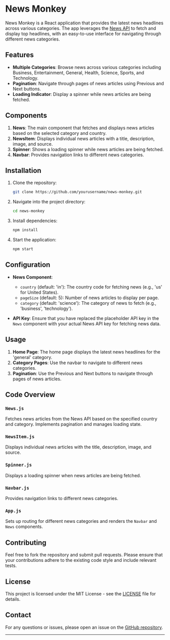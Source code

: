 

# News Monkey

News Monkey is a React application that provides the latest news headlines across various categories. The app leverages the [News API](https://newsapi.org/) to fetch and display top headlines, with an easy-to-use interface for navigating through different news categories.

## Features

- **Multiple Categories**: Browse news across various categories including Business, Entertainment, General, Health, Science, Sports, and Technology.
- **Pagination**: Navigate through pages of news articles using Previous and Next buttons.
- **Loading Indicator**: Display a spinner while news articles are being fetched.

## Components

1. **News**: The main component that fetches and displays news articles based on the selected category and country.
2. **NewsItem**: Displays individual news articles with a title, description, image, and source.
3. **Spinner**: Shows a loading spinner while news articles are being fetched.
4. **Navbar**: Provides navigation links to different news categories.

## Installation

1. Clone the repository:
    ```bash
    git clone https://github.com/yourusername/news-monkey.git
    ```

2. Navigate into the project directory:
    ```bash
    cd news-monkey
    ```

3. Install dependencies:
    ```bash
    npm install
    ```

4. Start the application:
    ```bash
    npm start
    ```

## Configuration

- **News Component**:
  - `country` (default: 'in'): The country code for fetching news (e.g., 'us' for United States).
  - `pageSize` (default: 5): Number of news articles to display per page.
  - `category` (default: 'science'): The category of news to fetch (e.g., 'business', 'technology').

- **API Key**: Ensure that you have replaced the placeholder API key in the `News` component with your actual News API key for fetching news data.

## Usage

1. **Home Page**: The home page displays the latest news headlines for the 'general' category.
2. **Category Pages**: Use the navbar to navigate to different news categories.
3. **Pagination**: Use the Previous and Next buttons to navigate through pages of news articles.

## Code Overview

### `News.js`

Fetches news articles from the News API based on the specified country and category. Implements pagination and manages loading state.

### `NewsItem.js`

Displays individual news articles with the title, description, image, and source.

### `Spinner.js`

Displays a loading spinner when news articles are being fetched.

### `Navbar.js`

Provides navigation links to different news categories.

### `App.js`

Sets up routing for different news categories and renders the `Navbar` and `News` components.

## Contributing

Feel free to fork the repository and submit pull requests. Please ensure that your contributions adhere to the existing code style and include relevant tests.

## License

This project is licensed under the MIT License - see the [LICENSE](LICENSE) file for details.

## Contact

For any questions or issues, please open an issue on the [GitHub repository](https://github.com/yourusername/news-monkey/issues).

---

